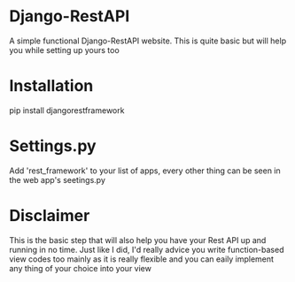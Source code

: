 # Django-RestAPI
A simple functional Django-RestAPI website. This is quite basic but will help you while setting up yours too

# Installation
pip install djangorestframework

# Settings.py
Add 'rest_framework' to your list of apps, every other thing can be seen in the web app's seetings.py

# Disclaimer
This is the basic step that will also help you have your Rest API up and running in no time. Just like I did, I'd really advice you write function-based view codes too mainly as it is really flexible and you can eaily implement any thing of your choice into your view
